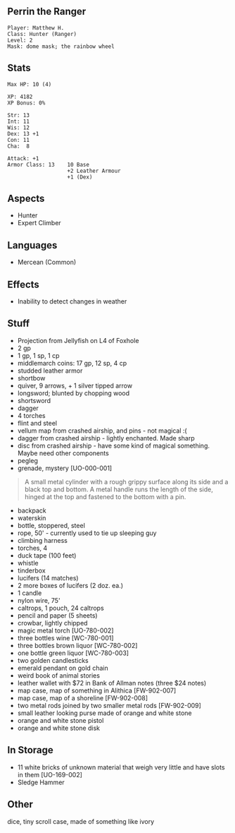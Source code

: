 ## Perrin the Ranger

    Player: Matthew H.
    Class: Hunter (Ranger)
    Level: 2
    Mask: dome mask; the rainbow wheel

## Stats

    Max HP: 10 (4)

    XP: 4182
    XP Bonus: 0%

    Str: 13
    Int: 11
    Wis: 12
    Dex: 13 +1
    Con: 11
    Cha:  8

    Attack: +1
    Armor Class: 13    10 Base
                       +2 Leather Armour
                       +1 (Dex)

## Aspects

* Hunter
* Expert Climber

## Languages

- Mercean (Common)

## Effects

* Inability to detect changes in weather

## Stuff

* Projection from Jellyfish on L4 of Foxhole
* 2 gp
* 1 gp, 1 sp, 1 cp
* middlemarch coins: 17 gp, 12 sp, 4 cp
* studded leather armor
* shortbow
* quiver, 9 arrows, + 1 silver tipped arrow
* longsword; blunted by chopping wood
* shortsword
* dagger
* 4 torches
* flint and steel
* vellum map from crashed airship, and pins - not magical :(
* dagger from crashed airship - lightly enchanted. Made sharp
* disc from crashed airship - have some kind of magical something. Maybe need other components
* pegleg
* grenade, mystery [UO-000-001]
> A small metal cylinder with a rough grippy surface along its side and a
> black top and bottom.  A metal handle runs the length of the side, hinged
> at the top and fastened to the bottom with a pin.
* backpack
* waterskin
* bottle, stoppered, steel
* rope, 50' - currently used to tie up sleeping guy
* climbing harness
* torches, 4
* duck tape (100 feet)
* whistle
* tinderbox
* lucifers (14 matches)
* 2 more boxes of lucifers (2 doz. ea.)
* 1 candle
* nylon wire, 75'
* caltrops, 1 pouch, 24 caltrops
* pencil and paper (5 sheets)
* crowbar, lightly chipped
* magic metal torch [UO-780-002]
* three bottles wine [WC-780-001]
* three bottles brown liquor [WC-780-002]
* one bottle green liquor [WC-780-003]
* two golden candlesticks
* emerald pendant on gold chain
* weird book of animal stories
* leather wallet with $72 in Bank of Allman notes (three $24 notes)
* map case, map of something in Alithica [FW-902-007]
* map case, map of a shoreline [FW-902-008]
* two metal rods joined by two smaller metal rods [FW-902-009]
* small leather looking purse made of orange and white stone
* orange and white stone pistol
* orange and white stone disk

## In Storage

* 11 white bricks of unknown material that weigh very little and have slots in them [UO-169-002]
* Sledge Hammer

## Other

dice, tiny scroll case, made of something like ivory

